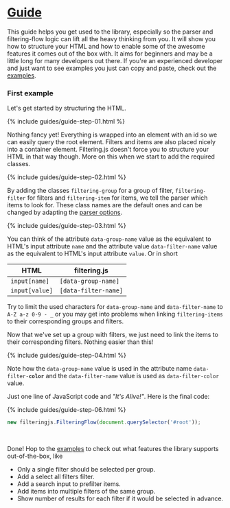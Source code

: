 # [Guide]({{site.baseurl}}{{page.url}})

This guide helps you get used to the library, especially so the parser and filtering-flow logic can lift all the heavy thinking from you. It will show you how to structure your HTML and how to enable some of the awesome features it comes out of the box with. It aims for beginners and may be a little long for many developers out there. If you're an experienced developer and just want to see examples you just can copy and paste, check out the [examples]({{site.baseurl}}/examples.html).

### First example

Let's get started by structuring the HTML.

{% include guides/guide-step-01.html %}

Nothing fancy yet! Everything is wrapped into an element with an id so we can easily query the root element. Filters and items are also placed nicely into a container element. Filtering.js doesn't force you to structure your HTML in that way though. More on this when we start to add the required classes.

{% include guides/guide-step-02.html %}

By adding the classes `filtering-group` for a group of filter, `filtering-filter` for filters and `filtering-item` for items, we tell the parser which items to look for. These class names are the default ones and can be changed by adapting the [parser options]({{site.baseurl}}/api.html#parseroptions).

{% include guides/guide-step-03.html %}

You can think of the attribute `data-group-name` value as the equivalent to HTML's input attribute `name` and the attribute value `data-filter-name` value as the equivalent to HTML's input attribute `value`. Or in short

| HTML           | filtering.js         |
|----------------|----------------------|
| `input[name]`  | `[data-group-name]`  |
| `input[value]` | `[data-filter-name]` |

<div class="info-box">
<p>
Try to limit the used characters for <code>data-group-name</code> and <code>data-filter-name</code> to <code>A-Z a-z 0-9 - _</code> or you may get into problems when linking <code>filtering-items</code> to their corresponding groups and filters.
</p>
</div>

Now that we've set up a group with filters, we just need to link the items to their corresponding filters. Nothing easier than this!

{% include guides/guide-step-04.html %}

Note how the `data-group-name` value is used in the attribute name <code>data-filter-<strong>color</strong></code> and the `data-filter-name` value is used as `data-filter-color` value.

Just one line of JavaScript code and _"It's Alive!"_. Here is the final code:

{% include guides/guide-step-06.html %}
```javascript
new filteringjs.FilteringFlow(document.querySelector('#root'));
```
<br>

Done! Hop to the [examples]({{site.baseurl}}/examples.html) to check out what features the library supports out-of-the-box, like

- Only a single filter should be selected per group.
- Add a select all filters filter.
- Add a search input to prefilter items.
- Add items into multiple filters of the same group.
- Show number of results for each filter if it would be selected in advance.